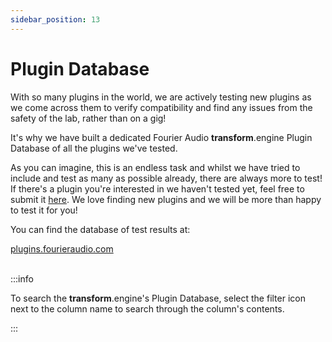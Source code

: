 ```yaml
---
sidebar_position: 13
---
```


# Plugin Database

With so many plugins in the world, we are actively testing new plugins as we come across them to
verify compatibility and find any issues from the safety of the lab, rather than on a gig!

It's why we have built a dedicated Fourier Audio **transform**.engine Plugin Database of all the plugins we've tested.

As you can imagine, this is an endless task and whilst we have tried to include and test as many as possible already, there are always more to test!
If there's a plugin you're interested in we haven't tested yet, feel free to submit it [here](https://82a5cty9u25.typeform.com/to/uZgxh9kH). We love finding new plugins and we will be more than happy to test it for you!

You can find the database of test results at:

<a class="button button--lg button--primary" href="https://plugins.fourieraudio.com">plugins.fourieraudio.com</a> 
<br/><br/>

:::info

To search the **transform**.engine's Plugin Database, select the filter icon next to the column name to search through the column's contents.

:::
